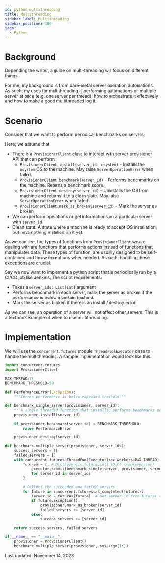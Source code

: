 ```yaml
---
id: python-multithreading
title: Multithreading
sidebar_label: Multithreading
sidebar_position: 100
tags:
  - Python
---
```


# Background

Depending the writer, a guide on multi-threading will focus on different things.

For me, my background is from bare-metal server operation automations.
As such, my uses for multithreading is performing automations on multiple server at once (e.g. one server per thread),
how to orchestrate it effectively and how to make a good multithreaded log it.

# Scenario

Consider that we want to perform periodical benchmarks on servers.

Here, we assume that:

- There is a `ProvisionerClient` class to interact with server provisioner API that can perform:
  - `ProvisionerClient.install(server_id, osystem)` - Installs the `osystem` OS to the machine. May raise `ServerOperationError` when failed.
  - `ProvisionerClient.benchmark(server_id)` - Performs benchmarks on the machine. Returns a benchmark score.
  - `ProvisionerClient.destroy(server_id)` - Uninstalls the OS from machine and returns it to a clean slate. May raise `ServerOperationError` when failed.
  - `ProvisionerClient.mark_as_broken(server_id)` - Mark the server as broken
- We can perform operations or get informations on a particular server with `server_id`
- Clean state: A state where a machine is ready to accept OS installation, but have nothing installed on it yet.

As we can see, the types of functions from `ProvisionerClient` we are dealing with are functions that performs actions instead of functions that manipulates data.
These types of function, are usually designed to be self-contained and throw exceptions when needed. As such, handling these exceptions are crucial.

Say we now want to implement a python script that is periodically run by a CI/CD job like Jenkins.
The script requirements:

- Takes a `server_ids: List[int]` argument
- Performs benchmark in each server, mark the server as broken if the performance is below a certain treshold.
- Mark the server as broken if there is an install / destroy error.

As we can see, an operation of a server will not affect other servers. This is a textbook example of when to use multithreading.

# Implementation

We will use the `concurrent.futures` module `ThreadPoolExecutor` class to handle the multithreading. A sample implementation would look like this.

```python title="benchmark.py"
import concurrent.futures
import ProvisionerClient

MAX_THREAD=15
BENCHMARK_THRESHOLD=50

def PerformanceError(Exception):
    """Server performance is below expected treshold"""

def benchmark_single_server(provisioner, server_id):
    """A single threaded function that installs, performs benchmarks on, and destroys single server"""
    provisioner.install(server_id)

    if provisioner.benchmark(server_id) < BENCHMARK_THRESHOLD:
        raise PerformanceError

    provisioner.destroy(server_id)

def benchmark_multiple_server(provisioner, server_ids):
    success_servers = []
    failed_servers = []
    with concurrent.futures.ThreadPoolExecutor(max_workers=MAX_THREAD) as executor:
        futures = {  # Dict[asyncio.future,int] (Dict comprehension)
            executor.submit(benchmark_single_server, provisioner, server_id): server_id
            for server_id in server_ids
        }

        # Collect the succeeded and failed servers
        for future in concurrent.futures.as_completed(futures):
            server_id = futures[future]  # Get server id from futures dict.
            if future.exception():
                provisioner.mark_as_broken(server_id)
                failed_servers += [server_id]
            else:
                success_servers += [server_id]

    return success_servers, failed_servers

if __name__ == "__main__":
    provisioner = ProvisionerClient()
    benchmark_multiple_server(provisioner, sys.argv[1:])

```

Last updated: November 14, 2023
